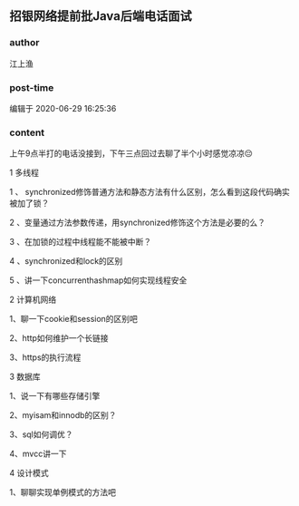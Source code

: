 ## 招银网络提前批Java后端电话面试
### author 
江上渔
### post-time 

编辑于  2020-06-29 16:25:36
### content 
<div class="post-topic-des nc-post-content">
 <p>
  上午9点半打的电话没接到，下午三点回过去聊了半个小时感觉凉凉😔
 </p>
 <p>
  1 多线程
 </p>
 <p>
  1 、 synchronized修饰普通方法和静态方法有什么区别，怎么看到这段代码确实被加了锁？
 </p>
 <p>
  2 、变量通过方法参数传递，用synchronized修饰这个方法是必要的么？
 </p>
 <p>
  3 、在加锁的过程中线程能不能被中断？
 </p>
 <p>
  4 、synchronized和lock的区别
 </p>
 <p>
  5  、讲一下concurrenthashmap如何实现线程安全
 </p>
 <p>
  2 计算机网络
 </p>
 <p>
  1、聊一下cookie和session的区别吧
 </p>
 <p>
  2、http如何维护一个长链接
 </p>
 <p>
  3、https的执行流程
 </p>
 <p>
  3 数据库
 </p>
 <p>
  1、说一下有哪些存储引擎
 </p>
 <p>
  2、myisam和innodb的区别？
 </p>
 <p>
  3、sql如何调优？
 </p>
 <p>
  4、mvcc讲一下
 </p>
 <p>
  4 设计模式
 </p>
 <p>
  1、聊聊实现单例模式的方法吧
 </p>
 <p>
  <br/>
 </p>
</div>

